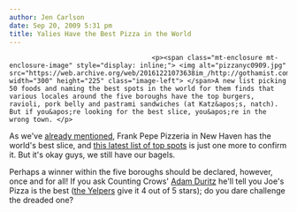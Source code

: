 ```yaml
---
author: Jen Carlson
date: Sep 20, 2009 5:31 pm
title: Yalies Have the Best Pizza in the World
---
```


	
										<p><span class="mt-enclosure mt-enclosure-image" style="display: inline;"> <img alt="pizzanyc0909.jpg" src="https://web.archive.org/web/20161221073638im_/http://gothamist.com/attachments/arts_jen/pizzanyc0909.jpg" width="300" height="225" class="image-left"> </span>A new list picking 50 foods and naming the best spots in the world for them finds that various locales around the five boroughs have the top burgers, ravioli, pork belly and pastrami sandwiches (at Katz&apos;s, natch). But if you&apos;re looking for the best slice, you&apos;re in the wrong town. </p>

<p>As we&apos;ve <a href="https://web.archive.org/web/20161221073638/http://gothamist.com/2009/08/24/man_vows_to_eat_a_slice_at_every_ny.php">already mentioned</a>, Frank Pepe Pizzeria in New Haven has the world&apos;s best slice, and <a href="https://web.archive.org/web/20161221073638/http://www.guardian.co.uk/lifeandstyle/2009/sep/13/best-foods-in-the-world">this latest list of top spots</a> is just one more to confirm it. But it&apos;s okay guys, we still have our bagels. </p>

<p>Perhaps a winner within the five boroughs should be declared, however, once and for all! If you ask Counting Crows&apos; <a href="https://web.archive.org/web/20161221073638/http://gothamist.com/2009/09/03/adam_duritz_counting_crows.php">Adam Duritz</a> he&apos;ll tell you Joe&apos;s Pizza is the best (<a href="https://web.archive.org/web/20161221073638/http://www.yelp.com/biz/joes-pizza-manhattan">the Yelpers</a> give it 4 out of 5 stars); do you dare challenge the dreaded one?</p>					
										
									
				